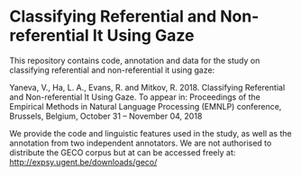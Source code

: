 # Classifying Referential and Non-referential It Using Gaze

This repository contains code, annotation and data for the study on classifying referential and non-referential it using gaze:

Yaneva, V., Ha, L. A., Evans, R. and Mitkov, R. 2018. Classifying Referential and Non-referential It Using Gaze. To appear in: Proceedings of the  Empirical Methods in Natural Language Processing (EMNLP) conference, Brussels, Belgium, October 31 – November 04, 2018

We provide the code and linguistic features used in the study, as well as the annotation from two independent annotators. We are not authorised to distribute the GECO corpus but at can be accessed freely at: http://expsy.ugent.be/downloads/geco/
